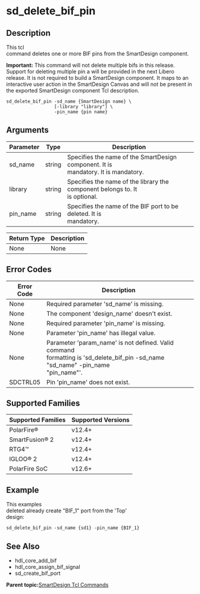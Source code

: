 # sd\_delete\_bif\_pin

## Description

This tcl<br /> command deletes one or more BIF pins from the SmartDesign component.

**Important:** This command will not delete multiple bifs in this release. Support for deleting multiple pin a will be provided in the next Libero release. It is not required to build a SmartDesign component. It maps to an interactive user action in the SmartDesign Canvas and will not be present in the exported SmartDesign component Tcl description.​

```
sd_delete_bif_pin -sd_name {SmartDesign name} \
                  [-library "library"] \
                  -pin_name {pin name}
```

## Arguments

|Parameter|Type|Description|
|---------|----|-----------|
|sd\_name|string|Specifies the name of the SmartDesign component. It is<br /> mandatory. It is mandatory.|
|library|string|Specifies the name of the library the component belongs to. It<br /> is optional.|
|pin\_name|string|Specifies the name of the BIF port to be deleted. It is<br /> mandatory.|

|Return Type|Description|
|-----------|-----------|
|None|None|

## Error Codes

|Error Code|Description|
|----------|-----------|
|None​|Required parameter 'sd\_name' is missing.|
|None​|The component 'design\_name' doesn't exist.|
|None​|Required parameter 'pin\_name' is missing.|
|None|Parameter 'pin\_name' has illegal value.|
|None|Parameter 'param\_name' is not defined. Valid command<br /> formatting is 'sd\_delete\_bif\_pin -sd\_name "sd\_name" -pin\_name<br /> "pin\_name"'.|
|SDCTRL05​|Pin 'pin\_name' does not exist.|

## Supported Families

|Supported Families|Supported Versions|
|------------------|------------------|
|PolarFire®|v12.4+|
|SmartFusion® 2|v12.4+|
|RTG4™|v12.4+|
|IGLOO® 2|v12.4+|
|PolarFire SoC|v12.6+|

## Example

This examples<br /> deleted already create "BIF\_1" port from the 'Top'<br /> design:

```
sd_delete_bif_pin -sd_name {sd1} -pin_name {BIF_1}
```

## See Also

-   hdl\_core\_add\_bif
-   hdl\_core\_assign\_bif\_signal
-   sd\_create\_bif\_port

**Parent topic:**[SmartDesign Tcl Commands](GUID-92BDB298-D736-4F37-87A0-3E5E1200BEE6.md)

